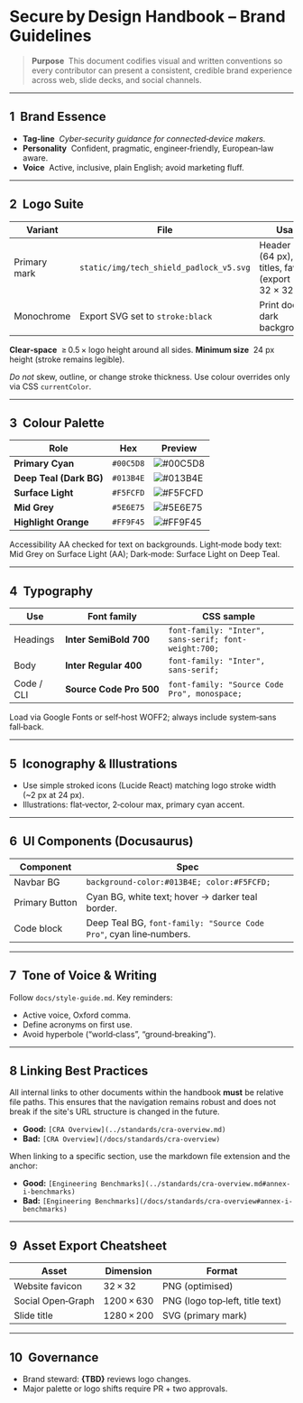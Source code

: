 # Secure by Design Handbook – Brand Guidelines

> **Purpose**  This document codifies visual and written conventions so every contributor can present a consistent, credible brand experience across web, slide decks, and social channels.

---

## 1  Brand Essence

* **Tag‑line**  *Cyber‑security guidance for connected‑device makers.*
* **Personality**  Confident, pragmatic, engineer‑friendly, European‑law aware.
* **Voice**  Active, inclusive, plain English; avoid marketing fluff.

---

## 2  Logo Suite

| Variant      | File                                    | Usage                                                        |
| ------------ | --------------------------------------- | ------------------------------------------------------------ |
| Primary mark | `static/img/tech_shield_padlock_v5.svg` | Header (64 px), slide titles, favicons (export 32 × 32 PNG). |
| Monochrome   | Export SVG set to `stroke:black`        | Print docs & dark backgrounds.                               |

**Clear‑space**  ≥ 0.5 × logo height around all sides.
**Minimum size**  24 px height (stroke remains legible).

*Do not* skew, outline, or change stroke thickness.  Use colour overrides only via CSS `currentColor`.

---

## 3  Colour Palette

| Role                    | Hex       | Preview                                                         |
| ----------------------- | --------- | --------------------------------------------------------------- |
| **Primary Cyan**        | `#00C5D8` | ![#00C5D8](https://via.placeholder.com/24/00C5D8/000000?text=+) |
| **Deep Teal (Dark BG)** | `#013B4E` | ![#013B4E](https://via.placeholder.com/24/013B4E/000000?text=+) |
| **Surface Light**       | `#F5FCFD` | ![#F5FCFD](https://via.placeholder.com/24/F5FCFD/000000?text=+) |
| **Mid Grey**            | `#5E6E75` | ![#5E6E75](https://via.placeholder.com/24/5E6E75/000000?text=+) |
| **Highlight Orange**    | `#FF9F45` | ![#FF9F45](https://via.placeholder.com/24/FF9F45/000000?text=+) |

Accessibility AA checked for text on backgrounds.
Light‑mode body text: Mid Grey on Surface Light (AA); Dark‑mode: Surface Light on Deep Teal.

---

## 4  Typography

| Use        | Font family             | CSS sample                                           |
| ---------- | ----------------------- | ---------------------------------------------------- |
| Headings   | **Inter SemiBold 700**  | `font-family: "Inter", sans-serif; font-weight:700;` |
| Body       | **Inter Regular 400**   | `font-family: "Inter", sans-serif;`                  |
| Code / CLI | **Source Code Pro 500** | `font-family: "Source Code Pro", monospace;`         |

Load via Google Fonts or self‑host WOFF2; always include system‑sans fall‑back.

---

## 5  Iconography & Illustrations

* Use simple stroked icons (Lucide React) matching logo stroke width (\~2 px at 24 px).
* Illustrations: flat‑vector, 2‑colour max, primary cyan accent.

---

## 6  UI Components (Docusaurus)

| Component      | Spec                                                               |
| -------------- | ------------------------------------------------------------------ |
| Navbar BG      | `background-color:#013B4E; color:#F5FCFD;`                         |
| Primary Button | Cyan BG, white text; hover → darker teal border.                   |
| Code block     | Deep Teal BG, `font-family: "Source Code Pro"`, cyan line‑numbers. |

---

## 7  Tone of Voice & Writing

Follow `docs/style-guide.md`. Key reminders:

* Active voice, Oxford comma.
* Define acronyms on first use.
* Avoid hyperbole (“world‑class”, “ground‑breaking”).

---

## 8   Linking Best Practices

All internal links to other documents within the handbook **must** be relative file paths. This ensures that the navigation remains robust and does not break if the site's URL structure is changed in the future.

-   **Good:** `[CRA Overview](../standards/cra-overview.md)`
-   **Bad:** `[CRA Overview](/docs/standards/cra-overview)`

When linking to a specific section, use the markdown file extension and the anchor:

-   **Good:** `[Engineering Benchmarks](../standards/cra-overview.md#annex-i-benchmarks)`
-   **Bad:** `[Engineering Benchmarks](/docs/standards/cra-overview#annex-i-benchmarks)`

---

## 9  Asset Export Cheatsheet

| Asset             | Dimension  | Format                          |
| ----------------- | ---------- | ------------------------------- |
| Website favicon   | 32 × 32    | PNG (optimised)                 |
| Social Open‑Graph | 1200 × 630 | PNG (logo top‑left, title text) |
| Slide title       | 1280 × 200 | SVG (primary mark)              |

---

## 10  Governance

* Brand steward: **{TBD}** reviews logo changes.
* Major palette or logo shifts require PR + two approvals.
